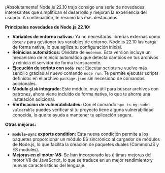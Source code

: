 ¡Absolutamente! Node.js 22.10 trajo consigo una serie de novedades interesantes que simplifican el desarrollo y mejoran la experiencia del usuario. A continuación, te resumo las más destacadas:

**Principales novedades de Node.js 22.10:**

- **Variables de entorno nativas:** Ya no necesitarás librerías externas como `dotenv` para gestionar tus variables de entorno. Node.js 22.10 las carga de forma nativa, lo que agiliza tu configuración inicial.
- **Reinicios automáticos:** Olvídate de `nodemon`. Esta versión incluye un mecanismo de reinicio automático que detecta cambios en tus archivos y reinicia el servidor de forma transparente.
- **Ejecución de scripts con `node run`:** Ejecutar scripts se vuelve más sencillo gracias al nuevo comando `node run`. Te permite ejecutar scripts definidos en el archivo `package.json` sin necesidad de comandos adicionales.
- **Módulo `glob` integrado:** Este módulo, muy útil para buscar archivos con patrones, ahora viene incluido de forma nativa, lo que te ahorra una instalación adicional.
- **Verificación de vulnerabilidades:** Con el comando `npx is-my-node-vulnerable` puedes verificar si tu proyecto tiene alguna vulnerabilidad conocida, lo que te ayuda a mantener tu aplicación segura.

**Otras mejoras:**

- **`module-sync` exports condition:** Esta nueva condición permite a los paquetes proporcionar un módulo ES sincrónico al cargador de módulos de Node.js, lo que facilita la creación de paquetes duales (CommonJS y ES modules).
- **Mejoras en el motor V8:** Se han incorporado las últimas mejoras del motor V8 de JavaScript, lo que se traduce en un mejor rendimiento y nuevas características del lenguaje.